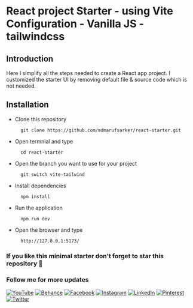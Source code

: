 # React project Starter - using Vite Configuration - Vanilla JS - tailwindcss

## Introduction

Here I simplify all the steps needed to create a React app project. I customized the starter UI by removing default file & source code which is not needed.

## Installation

- Clone this repository

        git clone https://github.com/mdmarufsarker/react-starter.git

- Open termnial and type

        cd react-starter

- Open the branch you want to use for your project

        git switch vite-tailwind

- Install dependencies

        npm install

- Run the application

        npm run dev

- Open the browser and type

        http://127.0.0.1:5173/

### If you like this minimal starter don't forget to star this repository 💌

### Follow me for more updates

[![YouTube](https://img.shields.io/badge/YouTube-%23FF0000.svg?logo=YouTube&logoColor=white)](https://www.youtube.com/c/MdMarufSarkerOfficial)
[![Behance](https://img.shields.io/badge/Behance-1769ff?logo=behance&logoColor=white)](https://behance.net/mdmarufsarker)
[![Facebook](https://img.shields.io/badge/Facebook-%231877F2.svg?logo=Facebook&logoColor=white)](https://facebook.com/mdmarufsarkerr)
[![Instagram](https://img.shields.io/badge/Instagram-%23E4405F.svg?logo=Instagram&logoColor=white)](https://instagram.com/md_maruf_sarker)
[![LinkedIn](https://img.shields.io/badge/LinkedIn-%230077B5.svg?logo=linkedin&logoColor=white)](https://linkedin.com/in/mdmarufsarker)
[![Pinterest](https://img.shields.io/badge/Pinterest-%23E60023.svg?logo=Pinterest&logoColor=white)](https://pinterest.com/md_maruf_sarker)
[![Twitter](https://img.shields.io/badge/Twitter-%231DA1F2.svg?logo=Twitter&logoColor=white)](https://twitter.com/md_marufsarker)
